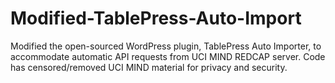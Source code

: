 # Modified-TablePress-Auto-Import
Modified the open-sourced WordPress plugin, TablePress Auto Importer, to accommodate automatic API requests from UCI MIND REDCAP server. Code has censored/removed UCI MIND material for privacy and security.
